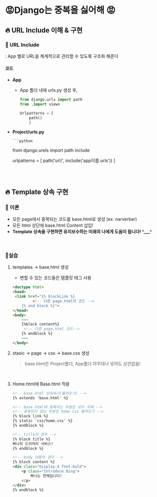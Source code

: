 # :rage:Django는 중복을 싫어해 :rage:

## :fire: URL Include 이해 & 구현

### :bell: URL Include

: App 별로 URL을 체계적으로 관리할 수 있도록 구조화 해준다

#### 코드

* **App**

  * App 폴더 내에 urls.py 생성 후,

    ```python
    from django.urls import path
    from .import views
    
    Urlpatterns = [
    	path()
        ]
    ```

* **Project/urls.py**

	  ```python
	from django.urels import path include
	
	urlpatterns = [
	    path('url/', include('app이름.urls'))
	]
	```

​      

## :fire: Template 상속 구현

### :bell: 이론

* 모든 page에서 중복되는 코드를 base.html로 생성 (ex. narverbar)
* 모든 html 상단에 base.html Content 삽입!
* **Template 상속을 구현하면 유지보수하는 미래의 나에게 도움이 됩니다! ^___^** 

​    

### :construction_worker:실습

1. templates → base.html 생성

   * 변할 수 있는 코드들은 템플릿 태그 사용

   ``````html
   <doctype html>
   <head>
   	<link href="{% blockLink %}
            <!-- 다른 page.html의 코드 -->
       {% end block %}">
   </head>
   <body>
       ~~~
       {%block content%}
       	<!-- 다른 page.html 코드-->
       {% endblock %}
       ~~~
   </body>
   ``````

     

2. stasic → page → css → base.css 생성

   >  base.html은 Project폴더, App폴더 아무데나 넣어도 상관없음!

​       

3. Home.html에 Base.html 적용

   ``````html
   <!-- base.html 상속하기(불러오기) -->
   {% extends 'base.html' %}
   
   <!-- base.html에 중복되는 부분은 모두 삭제 -->
   <!-- 중복되지 않는 부분인 home.css 불러오기 -->
   {% block link %}
   {% static 'css/home.css' %}
   {% endblock %}
   
   <!-- title의 경우 -->
   {% block title %}
   삐나의 드리머리 서비스!
   {% endblock %}
   
   <!-- body 내용의 경우 -->
   {% block content %}
   <div class="Display-4 font-bold">
       <p class="Introduce Bing">
           삐나는 천재입니다!
       </p>
   </div>
   {% endblock %}
   ``````

   